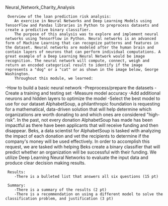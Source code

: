 
 Neural_Network_Charity_Analysis 

     Overview of the loan prediction risk analysis:
        An exercise in Neural Networks and Deep Learning Models using TensorFlow and Pandas libraries in Python to preprocess datasets and create a predictive binary classifier.
        The purpose of this analysis was to explore and implement neural networks using TensorFlow in Python. Neural networks is an advanced form of Machine Learning that can recognize patterns and features in the dataset. Neural networks are modeled after the human brain and contain layers of neurons that can perform individual computations. A great example of a Deep Learning Neural Network would be image recognition. The neural network will compute, connect, weigh and return an encoded categorical result to identify if the image represents a "dog" or a "cat" or as shown in the image below, George Washington.
        Throughout this module, we learned:

-How to build a basic neural network
-Preprocess/prepare the datasets
-Create a training and testing set
-Measure model accuracy
-Add additional neurons and hidden layers to optimize the model
-Select the best model to use for our dataset
AlphabetSoup, a philanthropic foundation is requesting for a mathematical, data-driven solution that will help determine which organizations are worth donating to and which ones are considered "high-risk". In the past, not every donation AlphabetSoup has made has been impactful as there have been applicants that will receive funding and then disappear. Beks, a data scientist for AlphabetSoup is tasked with analyzing the impact of each donation and vet the recipients to determine if the company's money will be used effectively. In order to accomplish this request, we are tasked with helping Beks create a binary classifier that will predict whether an organization will be successful with their funding. We utilize Deep Learning Neural Networks to evaluate the input data and produce clear decision making results.

     Results:
        -There is a bulleted list that answers all six questions (15 pt)

     Summary:
        -There is a summary of the results (2 pt)
        -There is a recommendation on using a different model to solve the classification problem, and justification (3 pt)
